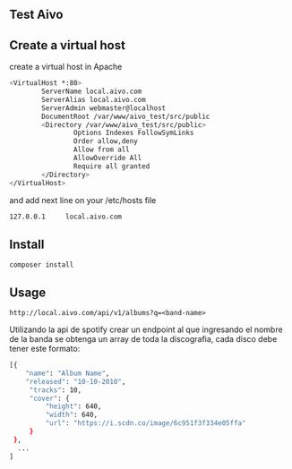 Test Aivo
---

Create a virtual host
---
create a virtual host in Apache

```bash
<VirtualHost *:80>
        ServerName local.aivo.com
        ServerAlias local.aivo.com
        ServerAdmin webmaster@localhost
        DocumentRoot /var/www/aivo_test/src/public
        <Directory /var/www/aivo_test/src/public>
                Options Indexes FollowSymLinks
                Order allow,deny
                Allow from all
                AllowOverride All
                Require all granted
        </Directory>
</VirtualHost>
```

and add next line on your /etc/hosts file

```bash
127.0.0.1     local.aivo.com
```

Install
---

`composer install`


Usage
---

`http://local.aivo.com/api/v1/albums?q=<band-name>`

Utilizando la api de spotify crear un endpoint al que ingresando el nombre de la banda se obtenga un array de toda la discografia, cada disco debe tener este formato:

```bash
[{
    "name": "Album Name",
    "released": "10-10-2010",
     "tracks": 10,
     "cover": {
         "height": 640,
         "width": 640,
         "url": "https://i.scdn.co/image/6c951f3f334e05ffa"
     }
 },
  ...
]
```